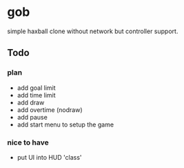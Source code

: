 # gob
simple haxball clone without network but controller support.

## Todo
### plan
- add goal limit
- add time limit
- add draw
- add overtime (nodraw)
- add pause
- add start menu to setup the game

### nice to have
- put UI into HUD 'class'
